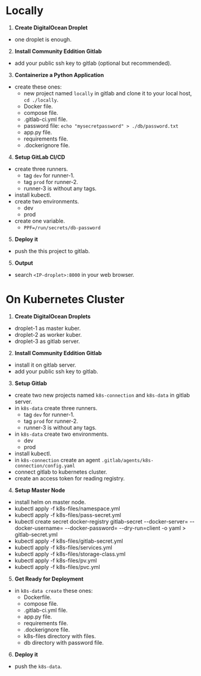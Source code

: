 # Locally

1. **Create DigitalOcean Droplet**
  - one droplet is enough.

2. **Install Community Eddition Gitlab**
  - add your public ssh key to gitlab (optional but recommended).

3. **Containerize a Python Application**
  - create these ones:
      - new project named `locally` in gitlab and clone it to your local host, `cd ./locally`.
      - Docker file.
      - compose file.
      - .gitlab-ci.yml file.
      - password file: `echo "mysecretpassword" > ./db/password.txt`
      - app.py file.
      - requirements file.
      - .dockerignore file.

4. **Setup GitLab CI/CD**
  - create three runners.
      - tag `dev` for runner-1.
      - tag `prod` for runner-2.
      - runner-3 is without any tags.
  - install kubectl.
  - create two environments.
      - dev
      - prod
  - create one variable.
      - `PPF=/run/secrets/db-password`
5. **Deploy it**
  - push the this project to gitlab.

5. **Output**
  - search `<IP-droplet>:8000` in your web browser.

# On Kubernetes Cluster

1. **Create DigitalOcean Droplets**
  - droplet-1 as master kuber.
  - droplet-2 as worker kuber.
  - droplet-3 as gitlab server.

2. **Install Community Eddition Gitlab**
  - install it on gitlab server.
  - add your public ssh key to gitlab.

3. **Setup Gitlab**
  - create two new projects named `k8s-connection` and `k8s-data` in gitlab server.
  - in `k8s-data` create three runners.
      - tag `dev` for runner-1.
      - tag `prod` for runner-2.
      - runner-3 is without any tags.
  - in `k8s-data` create two environments.
      - dev
      - prod
  - install kubectl.
  - in `k8s-connection` create an agent `.gitlab/agents/k8s-connection/config.yaml`
  - connect gitlab to kubernetes cluster.
  - create an access token for reading registry.

4. **Setup Master Node**
  - install helm on master node.
  - kubectl apply -f k8s-files/namespace.yml
  - kubectl apply -f k8s-files/pass-secret.yml
  - kubectl create secret docker-registry gitlab-secret --docker-server= --docker-username= --docker-password=<access-token> --dry-run=client -o yaml > gitlab-secret.yml
  - kubectl apply -f k8s-files/gitlab-secret.yml
  - kubectl apply -f k8s-files/services.yml
  - kubectl apply -f k8s-files/storage-class.yml
  - kubectl apply -f k8s-files/pv.yml
  - kubectl apply -f k8s-files/pvc.yml

5. **Get Ready for Deployment**
  - in `k8s-data create` these ones:
      - Dockerfile.
      - compose file.
      - .gitlab-ci.yml file.
      - app.py file.
      - requirements file.
      - .dockerignore file.
      - k8s-files directory with files.
      - db directory with password file.

6. **Deploy it**
  - push the `k8s-data`.
